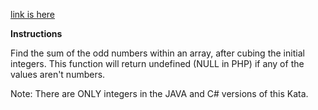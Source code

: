 [link is here](https://www.codewars.com/kata/sum-of-odd-cubed-numbers/train/javascript)

**Instructions**

Find the sum of the odd numbers within an array, after cubing the initial integers. This function will return undefined (NULL in PHP) if any of the values aren't numbers.

Note: There are ONLY integers in the JAVA and C# versions of this Kata.